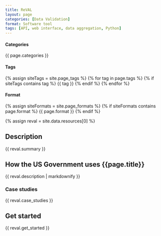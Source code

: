 ```yaml
---
title: ReVAL
layout: page
categories: [Data Validation]
format: Software tool
tags: [API, web interface, data aggregation, Python]
---
```

#### Categories

{{ page.categories }}

#### Tags

{% assign siteTags = site.page_tags %}
{% for tag in page.tags %}
  {% if siteTags contains tag %}
    {{ tag }}
  {% endif %}
{% endfor %}

#### Format

{% assign siteFormats = site.page_formats %}
{% if siteFormats contains page.format %}
  {{ page.format }}
{% endif %}

{% assign reval = site.data.resources[0] %}

## Description

{{ reval.summary }}

## How the US Government uses {{page.title}}

{{ reval.description | markdownify }}

### Case studies

{{ reval.case_studies }}

## Get started

{{ reval.get_started }}
